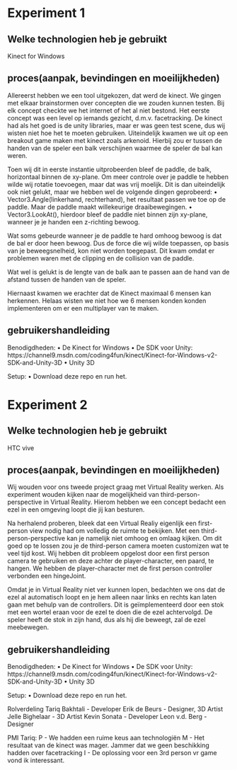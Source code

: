 <h1>Experiment 1</h1>
<h2>Welke technologien heb je gebruikt</h2>
Kinect for Windows
<h2>proces(aanpak, bevindingen en moeilijkheden)</h2>
Allereerst hebben we een tool uitgekozen, dat werd de kinect. We gingen met elkaar
brainstormen over concepten die we zouden kunnen testen. Bij elk concept checkte we het
internet of het al niet bestond. Het eerste concept was een level op iemands gezicht, d.m.v.
facetracking. De kinect had als het goed is de unity libraries, maar er was geen test scene,
dus wij wisten niet hoe het te moeten gebruiken. Uiteindelijk kwamen we uit op een
breakout game maken met kinect zoals arkenoid. Hierbij zou er tussen de handen van de
speler een balk verschijnen waarmee de speler de bal kan weren.

Toen wij dit in eerste instantie uitprobeerden bleef de paddle, de balk, horizontaal binnen de
xy-plane. Om meer controle over je paddle te hebben wilde wij rotatie toevoegen, maar dat
was vrij moelijk. Dit is dan uiteindelijk ook niet gelukt, maar we hebben wel de volgende
dingen geprobeerd:
• Vector3.Angle(linkerhand, rechterhand), het resultaat passen we toe op de paddle.
Maar de paddle maakt willekeurige draaibewegingen.
• Vector3.LookAt(), hierdoor bleef de paddle niet binnen zijn xy-plane, wanneer je je
handen een z-richting bewoog.

Wat soms gebeurde wanneer je de paddle te hard omhoog bewoog is dat de bal er door
heen bewoog. Dus de force die wij wilde toepassen, op basis van je beweegsnelheid, kon
niet worden toegepast. Dit kwam omdat er problemen waren met de clipping en de collision
van de paddle.

Wat wel is gelukt is de lengte van de balk aan te passen aan de hand van de afstand tussen
de handen van de speler.

Hiernaast kwamen we erachter dat de Kinect maximaal 6 mensen kan herkennen. Helaas
wisten we niet hoe we 6 mensen konden konden implementeren om er een multiplayer van
te maken.

<h2>gebruikershandleiding</h2>
Benodigdheden:
• De Kinect for Windows
• De SDK voor Unity: https://channel9.msdn.com/coding4fun/kinect/Kinect-for-Windows-v2-SDK-and-Unity-3D
• Unity 3D

Setup:
• Download deze repo en run het.

<h1>Experiment 2</h1>
<h2>Welke technologien heb je gebruikt</h2>
HTC vive
<h2>proces(aanpak, bevindingen en moeilijkheden)</h2>
Wij wouden voor ons tweede project graag met Virtual Reality werken. Als experiment
wouden kijken naar de mogelijkheid van third-person-perspective in Virtual Reality. Hierom
hebben we een concept bedacht een ezel in een omgeving loopt die jij kan besturen.

Na herhalend proberen, bleek dat een Virtual Realiy eigenlijk een first-person view nodig had
om volledig de ruimte te bekijken. Met een third-person-perspective kan je namelijk niet
omhoog en omlaag kijken. Om dit goed op te lossen zou je de third-person camera moeten
customizen wat te veel tijd kost. Wij hebben dit probleem opgelost door een first person
camera te gebruiken en deze achter de player-character, een paard, te hangen. We hebben
de player-character met de first person controller verbonden een hingeJoint.

Omdat je in Virtual Reality niet ver kunnen lopen, bedachten we ons dat de ezel al
automatisch loopt en je hem alleen naar links en rechts kan laten gaan met behulp van de
controllers. Dit is geïmplementeerd door een stok met een wortel eraan voor de ezel te doen
die de ezel achtervolgd. De speler heeft de stok in zijn hand, dus als hij die beweegt, zal de
ezel meebewegen.

<h2>gebruikershandleiding</h2>
Benodigdheden:
• De Kinect for Windows
• De SDK voor Unity: https://channel9.msdn.com/coding4fun/kinect/Kinect-for-Windows-v2-SDK-and-Unity-3D
• Unity 3D

Setup:
• Download deze repo en run het.

<h>Rolverdeling</h>
Tariq Bakhtali - Developer
Erik de Beurs - Designer, 3D Artist
Jelle Bighelaar - 3D Artist
Kevin Sonata - Developer
Leon v.d. Berg - Designer

<h>PMI</h>
Tariq: 
    P - We hadden een ruime keus aan technologiën
    M - Het resultaat van de kinect was mager. Jammer dat we geen beschikking hadden over facetracking
    I - De oplossing voor een 3rd person vr game vond ik interessant. 